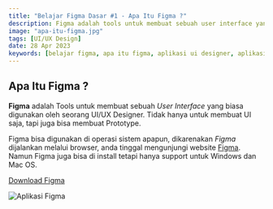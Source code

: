 ```yaml
---
title: "Belajar Figma Dasar #1 - Apa Itu Figma ?"
description: Figma adalah tools untuk membuat sebuah user interface yang biasa digunakan oleh seorang UI/UX Designer.
image: "apa-itu-figma.jpg"
tags: [UI/UX Design]
date: 28 Apr 2023
keywords: [belajar figma, apa itu figma, aplikasi ui designer, aplikasi untuk ui ux designer]
---
```


## Apa Itu Figma ?

**Figma** adalah Tools untuk membuat sebuah _User Interface_ yang biasa digunakan oleh seorang UI/UX Designer. Tidak hanya untuk membuat UI saja, tapi juga bisa membuat Prototype.

Figma bisa digunakan di operasi sistem apapun, dikarenakan _Figma_ dijalankan melalui browser, anda tinggal mengunjungi website <a href="https://www.figma.com" target="_blank">Figma</a>. Namun Figma juga bisa di install tetapi hanya support untuk Windows dan Mac OS.

<a href="https://www.figma.com/downloads/" target="_blank">Download Figma</a>

![Aplikasi Figma](/images/figma-ui.jpg)
